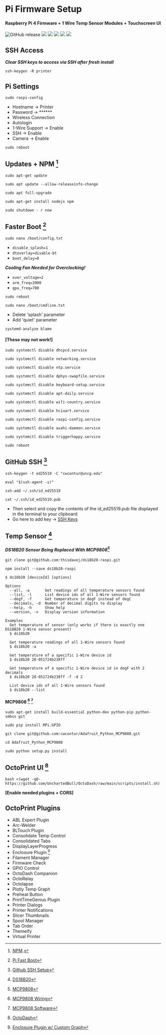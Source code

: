 # Pi Firmware Setup
#### Raspberry Pi 4 Firmware + 1 Wire Temp Sensor Modules + Touchscreen UI
<img src="https://img.shields.io/badge/-Contursi-blue" alt="GitHub release"/> <img src="https://awesome.re/badge.svg"> <img src="https://img.shields.io/github/license/cwcontur/Contursi-Raspi-OctoPrint-Firmware"> <img src="https://img.shields.io/github/v/release/cwcontur/Contursi-Raspi-OctoPrint-Firmware?color=yellow&include_prereleases"> <img src="https://img.shields.io/npm/v/npm?color=red"> <img src="https://img.shields.io/github/commit-activity/m/cwcontur/Contursi-Raspi-OctoPrint-Firmware?color=Green">

## SSH Access
***Clear SSH keys to access via SSH after fresh install***
```
ssh-keygen -R printer
```
## Pi Settings
```
sudo raspi-config
```
- Hostname -> Printer
- Password -> ******
- Wireless Connection
- Autologin
- 1-Wire Support -> Enable
- SSH -> Enable
- Camera -> Enable

```
sudo reboot
```

## Updates + NPM [^1]
```
sudo apt-get update
```
```
sudo apt update --allow-releaseinfo-change
```
```
sudo apt full-upgrade
```
```
sudo apt-get install nodejs npm
``` 
```
sudo shutdown - r now
```

[^1]:[NPM](https://www.npmjs.com/package/raspberry).

## Faster Boot [^2]
```
sudo nano /boot/config.txt
```
- `disable_splash=1`
- `dtoverlay=disable-bt`
- `boot_delay=0`

***Cooling Fan Needed for Overclocking!***
- `over_voltage=2`
- `arm_freq=2000`
- `gpu_freq=700`

```
sudo reboot
```

```
sudo nano /boot/cmdline.txt
```
- Delete 'splash' parameter
- Add 'quiet' parameter

```
systemd-analyze blame
```

#### **[These may not work!]**

```
sudo systemctl disable dhcpcd.service
```
```
sudo systemctl disable networking.service
```
```
sudo systemctl disable ntp.service
```
```
sudo systemctl disable dphys-swapfile.service
```
```
sudo systemctl disable keyboard-setup.service
```
```
sudo systemctl disable apt-daily.service
```
```
sudo systemctl disable wifi-country.service
```
```
sudo systemctl disable hciuart.service
```
```
sudo systemctl disable raspi-config.service
```
```
sudo systemctl disable avahi-daemon.service
```
```
sudo systemctl disable triggerhappy.service
```

```
sudo reboot
```

[^2]: [Pi Fast Boot](https://singleboardbytes.com/637/how-to-fast-boot-raspberry-pi.htm) 

## GitHub SSH [^3]
```
ssh-keygen -t ed25519 -C "cwcontur@uncg.edu"
```
```
eval "$(ssh-agent -s)"
```
```
ssh-add ~/.ssh/id_ed25519
```
```
cat ~/.ssh/id_ed25519.pub
```
- Then select and copy the contents of the id_ed25519.pub file
displayed in the terminal to your clipboard
- Go here to add key -> [SSH Keys](https://github.com/settings/keys)

[^3]: [Github SSH Setup](https://docs.github.com/en/authentication/connecting-to-github-with-ssh/generating-a-new-ssh-key-and-adding-it-to-the-ssh-agent) 

## Temp Sensor [^4]
#### ***DS18B20 Sensor Being Replaced With MCP9808[^6]***

[^6]: [MCP9808](https://github.com/fivdi/mcp9808-temperature-sensor)

```
git clone git@github.com:thisdavej/ds18b20-raspi.git
```
```
npm install --save ds18b20-raspi
```
```
$ ds18b20 [deviceId] [options]

Options
  --all, -a       Get readings of all temperature sensors found
  --list, -l      List device ids of all 1-Wire sensors found
  --degf, -f      Get temperature in degF instead of degC
  --decimals, -d  Number of decimal digits to display
  --help, -h      Show help
  --version, -v   Display version information

Examples
  Get temperature of sensor (only works if there is exactly one DS18B20 1-Wire sensor present)
  $ ds18b20

  Get temperature readings of all 1-Wire sensors found
  $ ds18b20 -a

  Get temperature of a specific 1-Wire device id
  $ ds18b20 28-051724b238ff

  Get temperature of a specific 1-Wire device id in degF with 2 decimals
  $ ds18b20 28-051724b238ff -f -d 2

  List device ids of all 1-Wire sensors found
  $ ds18b20 --list
```

#### MCP9808 [^7] [^8]

```
sudo apt-get install build-essential python-dev python-pip python-smbus git
```

```
sudo pip install RPi.GPIO
```
```
git clone git@github.com:cwcontur/Adafruit_Python_MCP9808.git
```
```
cd Adafruit_Python_MCP9808
```
```
sudo python setup.py install
```

[^7]: [MCP9808 Wiring](https://learn.adafruit.com/mcp9808-temperature-sensor-python-library/hardware)
[^8]: [MCP9808 Software](https://learn.adafruit.com/mcp9808-temperature-sensor-python-library/software)
[^4]: [DS18B20](https://github.com/thisdavej/ds18b20-raspi) 

## OctoPrint UI [^5]
```
bash <(wget -qO- https://github.com/UnchartedBull/OctoDash/raw/main/scripts/install.sh)
```

**[Enable needed plugins + CORS]**

[^5]: [OctoDash](https://github.com/UnchartedBull/OctoDash) 

## OctoPrint Plugins
- ABL Expert Plugin
- Arc-Welder
- BLTouch Plugin
- Consolidate Temp Control
- Consolidated Tabs
- DisplayLayerProgress
- Enclosure Plugin [^10]
- Filament Manager
- Firmware Check
- GPIO Control
- OctoDash Companion
- OctoRelay
- Octolapse
- Plotly Temp Graph
- Preheat Button
- PrintTimeGenius Plugin
- Printer Dialogs
- Printer Notifications
- Slicer Thumbnails
- Spool Manager
- Tab Order
- Themeify
- Virtual Printer

[^10]: [Enclosure Plugin w/ Custom Graph](https://github.com/Dak0r/OctoPrint-Enclosure-with-Custom-Graphs)
